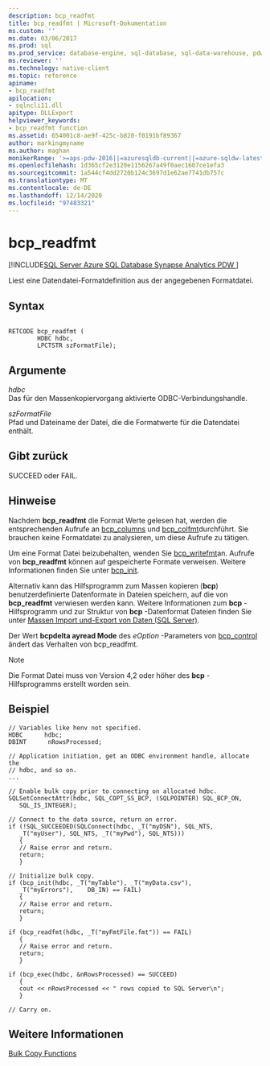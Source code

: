 ```yaml
---
description: bcp_readfmt
title: bcp_readfmt | Microsoft-Dokumentation
ms.custom: ''
ms.date: 03/06/2017
ms.prod: sql
ms.prod_service: database-engine, sql-database, sql-data-warehouse, pdw
ms.reviewer: ''
ms.technology: native-client
ms.topic: reference
apiname:
- bcp_readfmt
apilocation:
- sqlncli11.dll
apitype: DLLExport
helpviewer_keywords:
- bcp_readfmt function
ms.assetid: 654001c8-ae9f-425c-b820-f0191bf89367
author: markingmyname
ms.author: maghan
monikerRange: '>=aps-pdw-2016||=azuresqldb-current||=azure-sqldw-latest||>=sql-server-2016||>=sql-server-linux-2017||=azuresqldb-mi-current'
ms.openlocfilehash: 1d365cf2e3120e1156267a49f0aec1607ce1efa3
ms.sourcegitcommit: 1a544cf4dd2720b124c3697d1e62ae7741db757c
ms.translationtype: MT
ms.contentlocale: de-DE
ms.lasthandoff: 12/14/2020
ms.locfileid: "97483321"
---
```

# <a name="bcp_readfmt"></a>bcp_readfmt
[!INCLUDE[SQL Server Azure SQL Database Synapse Analytics PDW ](../../includes/applies-to-version/sql-asdb-asdbmi-asa-pdw.md)]

  Liest eine Datendatei-Formatdefinition aus der angegebenen Formatdatei.  
  
## <a name="syntax"></a>Syntax  
  
```  
  
RETCODE bcp_readfmt (  
        HDBC hdbc,  
        LPCTSTR szFormatFile);  
```  
  
## <a name="arguments"></a>Argumente  
 *hdbc*  
 Das für den Massenkopiervorgang aktivierte ODBC-Verbindungshandle.  
  
 *szFormatFile*  
 Pfad und Dateiname der Datei, die die Formatwerte für die Datendatei enthält.  
  
## <a name="returns"></a>Gibt zurück  
 SUCCEED oder FAIL.  
  
## <a name="remarks"></a>Hinweise  
 Nachdem **bcp_readfmt** die Format Werte gelesen hat, werden die entsprechenden Aufrufe an [bcp_columns](../../relational-databases/native-client-odbc-extensions-bulk-copy-functions/bcp-columns.md) und [bcp_colfmt](../../relational-databases/native-client-odbc-extensions-bulk-copy-functions/bcp-colfmt.md)durchführt. Sie brauchen keine Formatdatei zu analysieren, um diese Aufrufe zu tätigen.  
  
 Um eine Format Datei beizubehalten, wenden Sie [bcp_writefmt](../../relational-databases/native-client-odbc-extensions-bulk-copy-functions/bcp-writefmt.md)an. Aufrufe von **bcp_readfmt** können auf gespeicherte Formate verweisen. Weitere Informationen finden Sie unter [bcp_init](../../relational-databases/native-client-odbc-extensions-bulk-copy-functions/bcp-init.md).  
  
 Alternativ kann das Hilfsprogramm zum Massen kopieren (**bcp**) benutzerdefinierte Datenformate in Dateien speichern, auf die von **bcp_readfmt** verwiesen werden kann. Weitere Informationen zum **bcp** -Hilfsprogramm und zur Struktur von **bcp** -Datenformat Dateien finden Sie unter [Massen Import und-Export von Daten &#40;SQL Server&#41;](../../relational-databases/import-export/bulk-import-and-export-of-data-sql-server.md).  
  
 Der Wert **bcpdelta ayread Mode** des *eOption* -Parameters von [bcp_control](../../relational-databases/native-client-odbc-extensions-bulk-copy-functions/bcp-control.md) ändert das Verhalten von bcp_readfmt.  
  
> [!NOTE]  
>  Die Format Datei muss von Version 4,2 oder höher des **bcp** -Hilfsprogramms erstellt worden sein.  
  
## <a name="example"></a>Beispiel  
  
```  
// Variables like henv not specified.  
HDBC      hdbc;  
DBINT      nRowsProcessed;  
  
// Application initiation, get an ODBC environment handle, allocate the  
// hdbc, and so on.  
...   
  
// Enable bulk copy prior to connecting on allocated hdbc.  
SQLSetConnectAttr(hdbc, SQL_COPT_SS_BCP, (SQLPOINTER) SQL_BCP_ON,  
   SQL_IS_INTEGER);  
  
// Connect to the data source, return on error.  
if (!SQL_SUCCEEDED(SQLConnect(hdbc, _T("myDSN"), SQL_NTS,  
   _T("myUser"), SQL_NTS, _T("myPwd"), SQL_NTS)))  
   {  
   // Raise error and return.  
   return;  
   }  
  
// Initialize bulk copy.   
if (bcp_init(hdbc, _T("myTable"), _T("myData.csv"),  
   _T("myErrors"),    DB_IN) == FAIL)  
   {  
   // Raise error and return.  
   return;  
   }  
  
if (bcp_readfmt(hdbc, _T("myFmtFile.fmt")) == FAIL)  
   {  
   // Raise error and return.  
   return;  
   }  
  
if (bcp_exec(hdbc, &nRowsProcessed) == SUCCEED)  
   {  
   cout << nRowsProcessed << " rows copied to SQL Server\n";  
   }  
  
// Carry on.  
```  
  
## <a name="see-also"></a>Weitere Informationen  
 [Bulk Copy Functions](../../relational-databases/native-client-odbc-extensions-bulk-copy-functions/sql-server-driver-extensions-bulk-copy-functions.md)  
  
  
